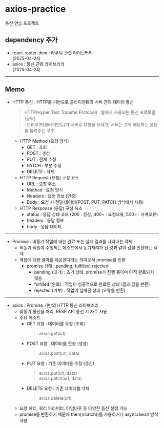 # axios-practice
통신 연습 프로젝트

## dependency 추가
- react-router-dom : 라우팅 관련 라이브러리  
(2025-04-24)
- axios : 통신 관련 라이브러리  
(2025-04-24)


---

## Memo
- HTTP 통신 : HTTP를 기반으로 클라이언트와 서버 간의 데이터 통신
    > HTTP(Hyper Text Transfer Protocol) : 웹에서 사용되는 통신 프로토콜(규약)  
     : 브라우저(클라이언트)가 서버로 요청을 보내고, 서버는 그에 해당하는 응답을 돌려주는 구조
    - HTTP Method (요청 방식)
        - GET : 조회
        - POST : 생성
        - PUT : 전체 수정
        - PATCH : 부분 수정
        - DELETE : 삭제
    - HTTP Request (요청) 구성 요소
        - URL : 요청 주소
        - Method : 요청 방식
        - Headers : 요청 정보 (인증)
        - Body : 요청 시 전달 데이터(POST, PUT, PATCH 방식에서 사용)
    - HTTP Response (응답) 구성 요소
        - status : 응답 상태 코드 (200 : 정상, 400~ : 요청오류, 500~ : 서버오류)
        - headers : 응답 정보
        - body : 응답 데이터

---

- Promise : 비동기 작업에 대한 완료 또는 실패 결과를 나타내는 객체
    - 비동기 작업이 수행되는 메소드에서 동기처리가 된 것과 같이 값을 반환하는 객체
    - 작업에 대한 결과를 제공한다라는 의미로서 promise를 반환
        - promise 상태 : pending, fulfilled, rejected
            - pending (대기) : 초기 상태. promise가 진행 중이며 아직 완료되지 않음
            - fulfilled (완료) : 작업이 성공적으로 완료된 상태 (결과 값을 반환)
            - rejected (거부) : 작업이 실패된 상태 (오류를 반환)

---

- axios : Promise 기반의 HTTP 통신 라이브러리
    - 비동기 통신을 처리, RESP API 통신 시 자주 사용
    - 주요 메소드
        - GET 요청 : 데이터를 요청 (조회)
            > axios.get(url)
        - POST 요청 : 데이터를 전송 (생성)
            > axios.post(url, data)
        - PUT 요청 : 기존 데이터를 수정 (갱신)
            > axios.put(url, data)  
            > axios.patch(url, data)
        - DELETE 요청 : 기존 데이터를 삭제
            > axios.delete(url)
    - 요청 헤더, 쿼리 파라미터, 타임아웃 등 다양한 옵션 설정 가능
    - promise를 반환하기 때문에 then()/catch()를 사용하거나 async/await 방식 사용
